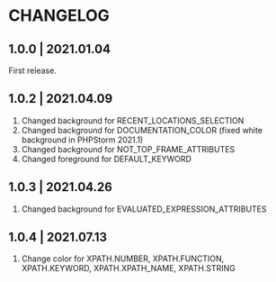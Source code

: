 # CHANGELOG

## 1.0.0 | 2021.01.04

First release.

## 1.0.2 | 2021.04.09

1) Changed background for RECENT_LOCATIONS_SELECTION
2) Changed background for DOCUMENTATION_COLOR (fixed white background in PHPStorm 2021.1)
3) Changed background for NOT_TOP_FRAME_ATTRIBUTES
4) Changed foreground for DEFAULT_KEYWORD

## 1.0.3 | 2021.04.26

1) Changed background for EVALUATED_EXPRESSION_ATTRIBUTES

## 1.0.4 | 2021.07.13

1) Change color for XPATH.NUMBER, XPATH.FUNCTION, XPATH.KEYWORD, XPATH.XPATH_NAME, XPATH.STRING